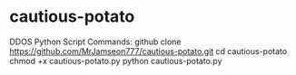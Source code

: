 # cautious-potato
DDOS  Python Script
Commands:
github clone https://github.com/MrJamseon777/cautious-potato.git
cd cautious-potato
chmod +x cautious-potato.py
python cautious-potato.py
